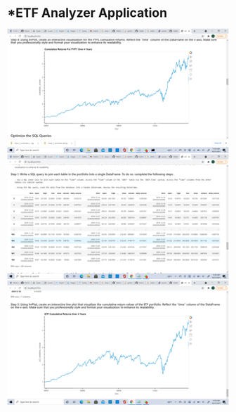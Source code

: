 # *ETF Analyzer Application



![Screenshot of Paypal cumulative returns over 4 years](https://github.com/chaimkriger/Challenge-7/blob/main/2021-10-31%20(1).png)
![Screenshot of my sql query that joined the 4 tables together](https://github.com/chaimkriger/Challenge-7/blob/main/2021-10-31%20(2).png)
![Sceenshot of etf cumulattive returns over 4 years](https://github.com/chaimkriger/Challenge-7/blob/main/2021-10-31%20(3).png)
